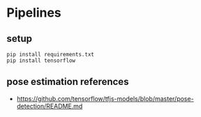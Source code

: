 # Pipelines
## setup
```
pip install requirements.txt
pip install tensorflow
```
## pose estimation references
- https://github.com/tensorflow/tfjs-models/blob/master/pose-detection/README.md
